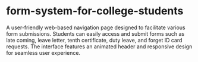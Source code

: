 # form-system-for-college-students
A user-friendly web-based navigation page designed to facilitate various form submissions. Students can easily access and submit forms such as late coming, leave letter, tenth certificate, duty leave, and forget ID card requests. The interface features an animated header and responsive design for seamless user experience.
